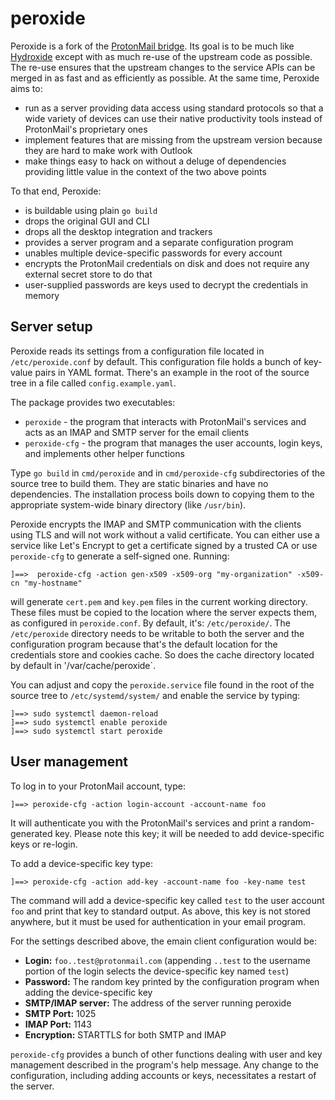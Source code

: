
peroxide
========

Peroxide is a fork of the [ProtonMail bridge][1]. Its goal is to be much like
[Hydroxide][2] except with as much re-use of the upstream code as possible. The
re-use ensures that the upstream changes to the service APIs can be merged in as
fast and as efficiently as possible. At the same time, Peroxide aims to:

 * run as a server providing data access using standard protocols so that a wide
   variety of devices can use their native productivity tools instead of
   ProtonMail's proprietary ones
 * implement features that are missing from the upstream version because they
   are hard to make work with Outlook
 * make things easy to hack on without a deluge of dependencies providing little
   value in the context of the two above points

To that end, Peroxide:

 * is buildable using plain `go build`
 * drops the original GUI and CLI
 * drops all the desktop integration and trackers
 * provides a server program and a separate configuration program
 * unables multiple device-specific passwords for every account
 * encrypts the ProtonMail credentials on disk and does not require any external
   secret store to do that
 * user-supplied passwords are keys used to decrypt the credentials in memory

Server setup
------------

Peroxide reads its settings from a configuration file located in
`/etc/peroxide.conf` by default. This configuration file holds a bunch of
key-value pairs in YAML format. There's an example in the root of the source
tree in a file called `config.example.yaml`.

The package provides two executables:

 * `peroxide` - the program that interacts with ProtonMail's services and acts
   as an IMAP and SMTP server for the email clients
 * `peroxide-cfg` - the program that manages the user accounts, login keys, and
   implements other helper functions

Type `go build` in `cmd/peroxide` and in `cmd/peroxide-cfg` subdirectories of
the source tree to build them. They are static binaries and have no
dependencies. The installation process boils down to copying them to the
appropriate system-wide binary directory (like `/usr/bin`).

Peroxide encrypts the IMAP and SMTP communication with the clients using TLS and
will not work without a valid certificate. You can either use a service like
Let's Encrypt to get a certificate signed by a trusted CA or use `peroxide-cfg`
to generate a self-signed one. Running:

    ]==>  peroxide-cfg -action gen-x509 -x509-org "my-organization" -x509-cn "my-hostname"

will generate `cert.pem` and `key.pem` files in the current working directory.
These files must be copied to the location where the server expects them, as
configured in `peroxide.conf`. By default, it's: `/etc/peroxide/`. The
`/etc/peroxide` directory needs to be writable to both the server and the
configuration program because that's the default location for the credentials
store and cookies cache. So does the cache directory located by default in
'/var/cache/peroxide`.

You can adjust and copy the `peroxide.service` file found in the root of the
source tree to `/etc/systemd/system/` and enable the service by typing:

    ]==> sudo systemctl daemon-reload
    ]==> sudo systemctl enable peroxide
    ]==> sudo systemctl start peroxide

User management
---------------

To log in to your ProtonMail account, type:

    ]==> peroxide-cfg -action login-account -account-name foo

It will authenticate you with the ProtonMail's services and print a
random-generated key. Please note this key; it will be needed to add
device-specific keys or re-login.

To add a device-specific key type:

    ]==> peroxide-cfg -action add-key -account-name foo -key-name test

The command will add a device-specific key called `test` to the user account
`foo` and print that key to standard output. As above, this key is not stored
anywhere, but it must be used for authentication in your email program.

For the settings described above, the emain client configuration would be:

 * **Login:** `foo..test@protonmail.com` (appending `..test` to the username
   portion of the login selects the device-specific key named `test`)
 * **Password:** The random key printed by the configuration program when adding
   the device-specific key
 * **SMTP/IMAP server:** The address of the server running peroxide
 * **SMTP Port:** 1025
 * **IMAP Port:** 1143
 * **Encryption:** STARTTLS for both SMTP and IMAP

`peroxide-cfg` provides a bunch of other functions dealing with user and key
management described in the program's help message. Any change to the
configuration, including adding accounts or keys, necessitates a restart of the
server.

[1]: https://github.com/ProtonMail/proton-bridge
[2]: https://github.com/emersion/hydroxide

